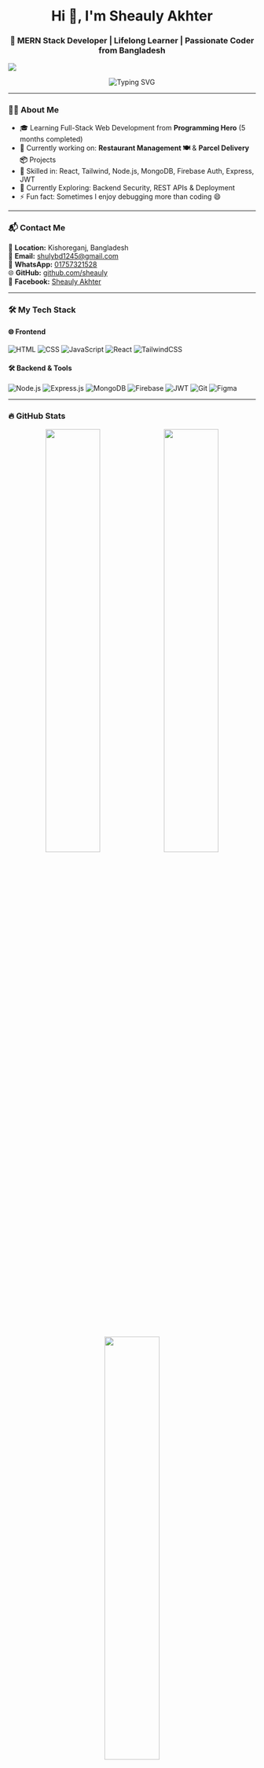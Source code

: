 <h1 align="center">Hi 👋, I'm Sheauly Akhter</h1>
<h3 align="center">🚀 MERN Stack Developer | Lifelong Learner | Passionate Coder from Bangladesh</h3>
<img src="https://i.ibb.co/Kcwfbnfb/ea4b8edd-2f77-4509-8751-d9ec06a5c735.png"/>
<p align="center">
  <img src="https://readme-typing-svg.herokuapp.com?font=Fira+Code&weight=500&size=22&pause=1000&color=00bfbf&center=true&vCenter=true&width=600&lines=MERN+Stack+Developer+💻;React+Specialist+⚛️;Open+Source+Enthusiast+🌱;Passionate+about+Learning+📚" alt="Typing SVG" />
</p>

---

### 🧑‍💻 About Me

- 🎓 Learning Full-Stack Web Development from **Programming Hero** (5 months completed)
- 🔭 Currently working on: **Restaurant Management 🍽️** & **Parcel Delivery 📦** Projects
- 💼 Skilled in: React, Tailwind, Node.js, MongoDB, Firebase Auth, Express, JWT
- 🧠 Currently Exploring: Backend Security, REST APIs & Deployment
- ⚡ Fun fact: Sometimes I enjoy debugging more than coding 😄

---

### 📬 Contact Me

📍 **Location:** Kishoreganj, Bangladesh  
📧 **Email:** [shulybd1245@gmail.com](mailto:shulybd1245@gmail.com)  
📱 **WhatsApp:** [01757321528](https://wa.me/8801757321528)  
🌐 **GitHub:** [github.com/sheauly](https://github.com/sheauly)  
👤 **Facebook:** [Sheauly Akhter](https://www.facebook.com/sheauly.akhter.7)

---

### 🛠️ My Tech Stack

#### 🌐 Frontend
![HTML](https://img.shields.io/badge/HTML5-E34F26?style=flat&logo=html5&logoColor=white)
![CSS](https://img.shields.io/badge/CSS3-1572B6?style=flat&logo=css3)
![JavaScript](https://img.shields.io/badge/JavaScript-F7DF1E?style=flat&logo=javascript&logoColor=black)
![React](https://img.shields.io/badge/React-61DAFB?style=flat&logo=react)
![TailwindCSS](https://img.shields.io/badge/Tailwind_CSS-38B2AC?style=flat&logo=tailwind-css)

#### 🛠️ Backend & Tools
![Node.js](https://img.shields.io/badge/Node.js-339933?style=flat&logo=node.js&logoColor=white)
![Express.js](https://img.shields.io/badge/Express.js-000000?style=flat&logo=express&logoColor=white)
![MongoDB](https://img.shields.io/badge/MongoDB-4EA94B?style=flat&logo=mongodb&logoColor=white)
![Firebase](https://img.shields.io/badge/Firebase-FFCA28?style=flat&logo=firebase)
![JWT](https://img.shields.io/badge/JWT-black?style=flat&logo=JSON%20web%20tokens)
![Git](https://img.shields.io/badge/Git-F05032?style=flat&logo=git&logoColor=white)
![Figma](https://img.shields.io/badge/Figma-F24E1E?style=flat&logo=figma&logoColor=white)

---

### 🔥 GitHub Stats

<p align="center">
  <img src="https://github-readme-stats.vercel.app/api?username=sheauly&show_icons=true&theme=tokyonight" width="47%" />
  <img src="https://github-readme-streak-stats.herokuapp.com?user=sheauly&theme=tokyonight" width="47%" />
</p>

<p align="center">
  <img src="https://github-readme-stats.vercel.app/api/top-langs/?username=sheauly&layout=compact&theme=tokyonight" width="47%" />
</p>

---

### 💡 Projects I'm Proud Of

- 🍽️ [Restaurant Management Website](#)  
- 📦 [Parcel Delivery Website](#)  
- 🧑‍🤝‍🧑 [Roommate Finder App](#)  
- 💼 [Career Code – Job Portal](#)

---

### 🎬 Coding Vibes

<p align="center">
  <img src="https://raw.githubusercontent.com/abhisheknaiidu/abhisheknaiidu/master/code.gif" width="300" />
  <img src="https://media.giphy.com/media/L1R1tvI9svkIWwpVYr/giphy.gif" width="300" />
  <img src="https://media.giphy.com/media/f3iwJFOVOwuy7K6FFw/giphy.gif" width="300" />
</p>

---

⭐️ **If you like my work, feel free to star my repos!**  
🤝 **I'm open to collaboration and learning from amazing developers!**
